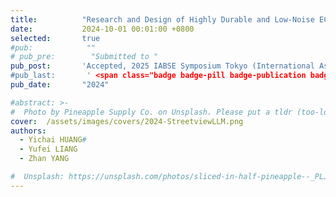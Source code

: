 ```yaml
---
title:          "Research and Design of Highly Durable and Low-Noise ECC Bridge Expansion Joints (Abstract)"
date:           2024-10-01 00:01:00 +0800
selected:       true
#pub:            ""
# pub_pre:        "Submitted to "
pub_post:       'Accepted, 2025 IABSE Symposium Tokyo (International Association for Bridge and Structural Engineering)
#pub_last:       ' <span class="badge badge-pill badge-publication badge-success">Spotlight</span>'
pub_date:       "2024"

#abstract: >-
#  Photo by Pineapple Supply Co. on Unsplash. Please put a tldr (too-long-didnt-read, 1~2 sentences) of your publication here. It is not recommended to put the actual abstract here because it is usually too long to fit in. $\LaTeX$ is supported. $a=b+c$.
cover:  /assets/images/covers/2024-StreetviewLLM.png
authors:
  - Yichai HUANG#
  - Yufei LIANG
  - Zhan YANG

#  Unsplash: https://unsplash.com/photos/sliced-in-half-pineapple--_PLJZmHZzk
---
```

